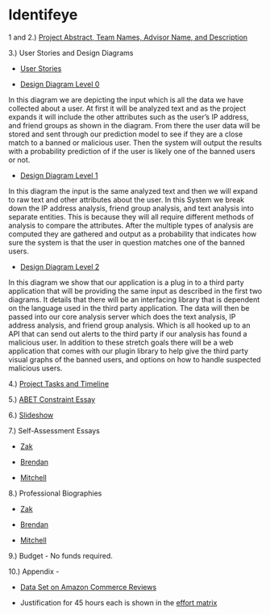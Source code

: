 # Identifeye 

1 and 2.) [Project Abstract, Team Names, Advisor Name, and Description](https://github.com/Identifeye/senior-design-assignments/blob/master/Project-Description.md) 

3.) User Stories and Design Diagrams 

* [User Stories](https://github.com/Identifeye/senior-design-assignments/blob/master/User_Stories.md)

* [Design Diagram Level 0](https://github.com/Identifeye/senior-design-assignments/blob/master/Design%20Diagrams/design_diagram_level_0.PNG)

In this diagram we are depicting the input which is all the data we have collected about a user. At first it will be analyzed text 
and as the project expands it will include the other attributes such as the user’s IP address, and friend groups as shown in the diagram. From there 
the user data will be stored and sent through our prediction model to see if they are a close match to a banned or malicious user.
Then the system will output the results with a probability prediction of if the user is likely one of the banned users or not.

* [Design Diagram Level 1](https://github.com/Identifeye/senior-design-assignments/blob/master/Design%20Diagrams/Design_Diagram_Level_1.pdf)

In this diagram the input is the same analyzed text and then we will expand to raw text and other attributes about the user. In this System 
we break down the IP address analysis, friend group analysis, and text analysis into separate entities. This is because they will all require 
different methods of analysis to compare the attributes. After the multiple types of analysis are computed they are gathered and output as a probability 
that indicates how sure the system is that the user in question matches one of the banned users. 


* [Design Diagram Level 2](https://github.com/Identifeye/senior-design-assignments/blob/master/Design%20Diagrams/design%20diagram%20level%202.pdf)

 In this diagram we show that our application is a plug in to a third party application that will be providing the same input as described in 
the first two diagrams. It details that there will be an interfacing library that is dependent on the language used in the 
third party application. The data will then be passed into our core analysis server which does the text analysis, IP address analysis, and friend 
group analysis. Which is all hooked up to an API that can send out alerts to the third party if our analysis has found a malicious user. 
In addition to these stretch goals there will be a web application that comes with our plugin library to help give the third party 
visual graphs of the banned users, and options on how to handle suspected malicious users. 

4.) [Project Tasks and Timeline](https://github.com/Identifeye/senior-design-assignments/blob/master/Milestones_Timeline_Effort_Matrix.md)

5.) [ABET Constraint Essay](https://github.com/Identifeye/senior-design-assignments/blob/master/ABET_Constraint_Essay)

6.) [Slideshow](https://github.com/Identifeye/senior-design-assignments/blob/master/Senior%20Design%20Presentation.pdf)

7.) Self-Assessment Essays 

* [Zak](https://github.com/Identifeye/senior-design-assignments/blob/master/Assignment%203/fahey.md)

* [Brendan](https://github.com/Identifeye/senior-design-assignments/blob/master/Assignment%203/FisherAssignment3.pdf)

* [Mitchell](https://github.com/Identifeye/senior-design-assignments/blob/master/Assignment%203/haas_assignment_3.md)

8.) Professional Biographies

* [Zak](https://github.com/Identifeye/senior-design-assignments/blob/master/Biographies/fahey.md)

* [Brendan](https://github.com/Identifeye/senior-design-assignments/blob/master/Biographies/BrendanFisherProfBio.md)

* [Mitchell](https://github.com/Identifeye/senior-design-assignments/blob/master/Biographies/mitchell_haas_bio.md)

9.) Budget - No funds required.

10.) Appendix - 

* [Data Set on Amazon Commerce Reviews](https://archive.ics.uci.edu/ml/datasets/Amazon+Commerce+reviews+set)

* Justification for 45 hours each is shown in the [effort matrix](https://github.com/Identifeye/senior-design-assignments/blob/master/Milestones_Timeline_Effort_Matrix.md)
